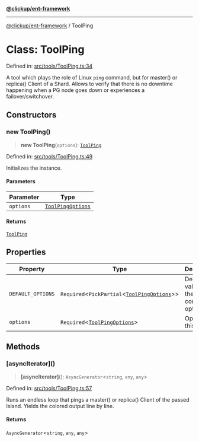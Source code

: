 [**@clickup/ent-framework**](../README.md)

***

[@clickup/ent-framework](../globals.md) / ToolPing

# Class: ToolPing

Defined in: [src/tools/ToolPing.ts:34](https://github.com/clickup/ent-framework/blob/master/src/tools/ToolPing.ts#L34)

A tool which plays the role of Linux `ping` command, but for master() or
replica() Client of a Shard. Allows to verify that there is no downtime
happening when a PG node goes down or experiences a failover/switchover.

## Constructors

### new ToolPing()

> **new ToolPing**(`options`): [`ToolPing`](ToolPing.md)

Defined in: [src/tools/ToolPing.ts:49](https://github.com/clickup/ent-framework/blob/master/src/tools/ToolPing.ts#L49)

Initializes the instance.

#### Parameters

| Parameter | Type |
| ------ | ------ |
| `options` | [`ToolPingOptions`](../interfaces/ToolPingOptions.md) |

#### Returns

[`ToolPing`](ToolPing.md)

## Properties

| Property | Type | Description |
| ------ | ------ | ------ |
| <a id="default_options"></a> `DEFAULT_OPTIONS` | `Required`\<`PickPartial`\<[`ToolPingOptions`](../interfaces/ToolPingOptions.md)\>\> | Default values for the constructor options. |
| <a id="options-1"></a> `options` | `Required`\<[`ToolPingOptions`](../interfaces/ToolPingOptions.md)\> | Options of this tool. |

## Methods

### \[asyncIterator\]()

> **\[asyncIterator\]**(): `AsyncGenerator`\<`string`, `any`, `any`\>

Defined in: [src/tools/ToolPing.ts:57](https://github.com/clickup/ent-framework/blob/master/src/tools/ToolPing.ts#L57)

Runs an endless loop that pings a master() or replica() Client of the
passed Island. Yields the colored output line by line.

#### Returns

`AsyncGenerator`\<`string`, `any`, `any`\>
